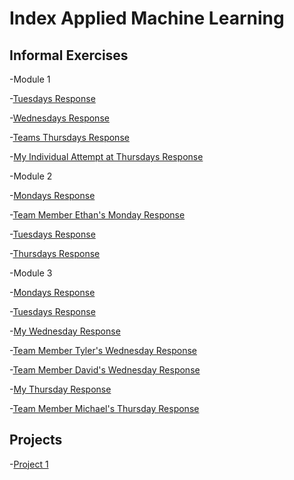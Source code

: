 # Index Applied Machine Learning

## Informal Exercises
-Module 1

-[Tuesdays Response](tues1.md)

-[Wednesdays Response](wed1.md)

-[Teams Thursdays Response](https://amanroa.github.io/data310/thurs1.html) 

-[My Individual Attempt at Thursdays Response](IndividualAttempt.md)

-Module 2

-[Mondays Response](Monday1.md)

-[Team Member Ethan's Monday Response](https://eanelson01.github.io/DATA310/mod2/monday2.html)

-[Tuesdays Response](Tuesday2.md)

-[Thursdays Response](Thursday2.md)

-Module 3

-[Mondays Response](Monday3.md)

-[Tuesdays  Response](Tuesday3.md)

-[My Wednesday Response](Wednesday3.md)

-[Team Member Tyler's Wednesday Response](https://tyeatts75.github.io/Data310/wed3.html)

-[Team Member David's Wednesday Response](https://dj-olson.github.io/data310/weds3.html)

-[My Thursday Response](Thursday3.md)

-[Team Member Michael's Thursday Response](https://michaelcusacknelkin.github.io/DATA310/Informal%20Responses/Preprocessing.html)

## Projects

-[Project 1](Project1.md)
